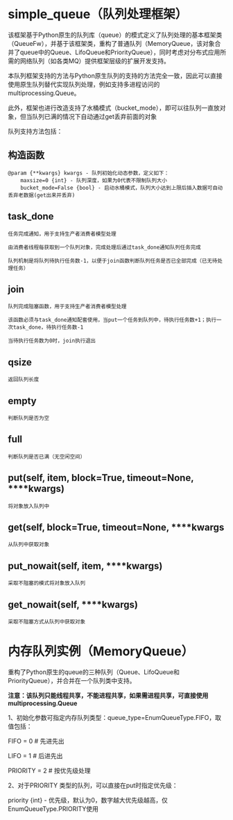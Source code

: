 # simple_queue（队列处理框架）

该框架基于Python原生的队列库（queue）的模式定义了队列处理的基本框架类（QueueFw），并基于该框架类，重构了普通队列（MemoryQueue，该对象合并了queue中的Queue、LifoQueue和PriorityQueue），同时考虑对分布式应用所需的网络队列（如各类MQ）提供框架层级的扩展开发支持。

本队列框架支持的方法与Python原生队列的支持的方法完全一致，因此可以直接使用原生队列替代实现队列处理，例如支持多进程访问的multiprocessing.Queue。

此外，框架也进行改造支持了水桶模式（bucket_mode），即可以往队列一直放对象，但当队列已满的情况下自动通过get丢弃前面的对象

队列支持方法包括：

## 构造函数

```
@param {**kwargs} kwargs - 队列初始化动态参数，定义如下：
	maxsize=0 {int} - 队列深度，如果为0代表不限制队列大小
	bucket_mode=False {bool} - 启动水桶模式，队列大小达到上限后插入数据可自动丢弃老数据(get出来并丢弃)
```

## task_done

	任务完成通知，用于支持生产者消费者模型处理
	
	由消费者线程每获取到一个队列对象，完成处理后通过task_done通知队列任务完成
	
	队列机制是将队列待执行任务数-1，以便于join函数判断队列任务是否已全部完成（已无待处理任务）

## join

	队列完成阻塞函数，用于支持生产者消费者模型处理
	
	该函数必须与task_done通知配套使用，当put一个任务到队列中，待执行任务数+1；执行一次task_done，待执行任务数-1
	
	当待执行任务数为0时，join执行退出

## qsize

	返回队列长度

## empty

	判断队列是否为空

## full

	判断队列是否已满（无空闲空间）

## put(self, item, block=True, timeout=None, ****kwargs)

	将对象放入队列中

## get(self, block=True, timeout=None, ****kwargs

	从队列中获取对象

## put_nowait(self, item, ****kwargs)

	采取不阻塞的模式将对象放入队列

## get_nowait(self, ****kwargs)

	采取不阻塞方式从队列中获取对象



# 内存队列实例（MemoryQueue）

重构了Python原生的queue的三种队列（Queue、LifoQueue和PriorityQueue），并合并在一个队列类中支持。

**注意：该队列只能线程共享，不能进程共享，如果需进程共享，可直接使用multiprocessing.Queue**



1、初始化参数可指定内存队列类型：queue_type=EnumQueueType.FIFO，取值包括：

FIFO = 0  # 先进先出

LIFO = 1  # 后进先出

PRIORITY = 2  # 按优先级处理

2、对于PRIORITY 类型的队列，可以直接在put时指定优先级：

 priority {int} - 优先级，默认为0，数字越大优先级越高，仅EnumQueueType.PRIORITY使用


